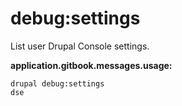 # debug:settings
List user Drupal Console settings.

**application.gitbook.messages.usage:**
```
drupal debug:settings
dse
```
